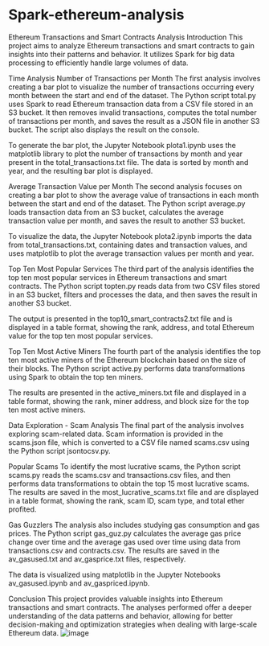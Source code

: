 # Spark-ethereum-analysis
Ethereum Transactions and Smart Contracts Analysis
Introduction
This project aims to analyze Ethereum transactions and smart contracts to gain insights into their patterns and behavior. It utilizes Spark for big data processing to efficiently handle large volumes of data.

Time Analysis
Number of Transactions per Month
The first analysis involves creating a bar plot to visualize the number of transactions occurring every month between the start and end of the dataset. The Python script total.py uses Spark to read Ethereum transaction data from a CSV file stored in an S3 bucket. It then removes invalid transactions, computes the total number of transactions per month, and saves the result as a JSON file in another S3 bucket. The script also displays the result on the console.

To generate the bar plot, the Jupyter Notebook plota1.ipynb uses the matplotlib library to plot the number of transactions by month and year present in the total_transactions.txt file. The data is sorted by month and year, and the resulting bar plot is displayed.

Average Transaction Value per Month
The second analysis focuses on creating a bar plot to show the average value of transactions in each month between the start and end of the dataset. The Python script average.py loads transaction data from an S3 bucket, calculates the average transaction value per month, and saves the result to another S3 bucket.

To visualize the data, the Jupyter Notebook plota2.ipynb imports the data from total_transactions.txt, containing dates and transaction values, and uses matplotlib to plot the average transaction values per month and year.

Top Ten Most Popular Services
The third part of the analysis identifies the top ten most popular services in Ethereum transactions and smart contracts. The Python script topten.py reads data from two CSV files stored in an S3 bucket, filters and processes the data, and then saves the result in another S3 bucket.

The output is presented in the top10_smart_contracts2.txt file and is displayed in a table format, showing the rank, address, and total Ethereum value for the top ten most popular services.

Top Ten Most Active Miners
The fourth part of the analysis identifies the top ten most active miners of the Ethereum blockchain based on the size of their blocks. The Python script active.py performs data transformations using Spark to obtain the top ten miners.

The results are presented in the active_miners.txt file and displayed in a table format, showing the rank, miner address, and block size for the top ten most active miners.

Data Exploration - Scam Analysis
The final part of the analysis involves exploring scam-related data. Scam information is provided in the scams.json file, which is converted to a CSV file named scams.csv using the Python script jsontocsv.py.

Popular Scams
To identify the most lucrative scams, the Python script scams.py reads the scams.csv and transactions.csv files, and then performs data transformations to obtain the top 15 most lucrative scams. The results are saved in the most_lucrative_scams.txt file and are displayed in a table format, showing the rank, scam ID, scam type, and total ether profited.

Gas Guzzlers
The analysis also includes studying gas consumption and gas prices. The Python script gas_guz.py calculates the average gas price change over time and the average gas used over time using data from transactions.csv and contracts.csv. The results are saved in the av_gasused.txt and av_gasprice.txt files, respectively.

The data is visualized using matplotlib in the Jupyter Notebooks av_gasused.ipynb and av_gaspriced.ipynb.

Conclusion
This project provides valuable insights into Ethereum transactions and smart contracts. The analyses performed offer a deeper understanding of the data patterns and behavior, allowing for better decision-making and optimization strategies when dealing with large-scale Ethereum data.
![image](https://github.com/GitWithNeeraj/Spark-ethereum-analysis/assets/84373485/9781f6ef-e708-4d9b-b170-8bd0cda24f09)
